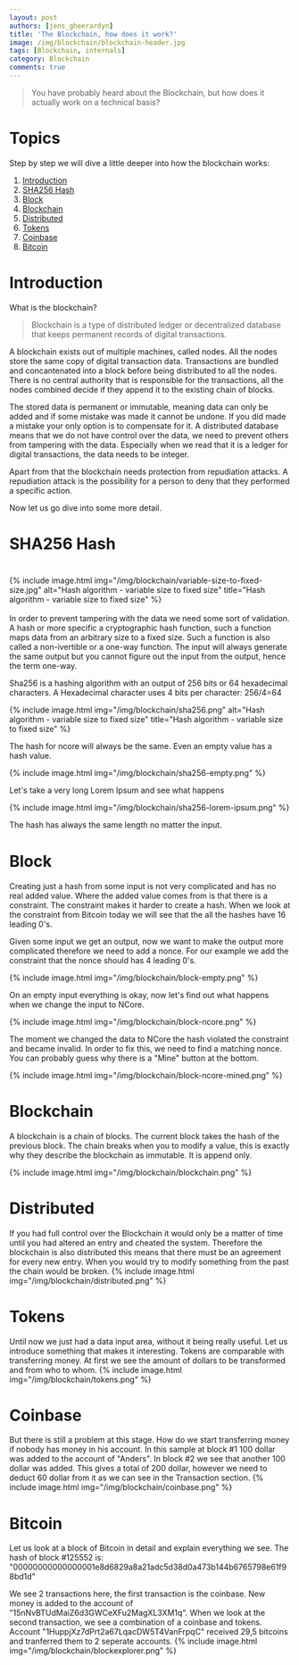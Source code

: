 ```yaml
---
layout: post
authors: [jens_gheerardyn]
title: 'The Blockchain, how does it work?'
image: /img/blockchain/blockchain-header.jpg
tags: [Blockchain, internals]
category: Blockchain
comments: true
---
```



> You have probably heard about the Blockchain, but how does it actually work on a technical basis?

# Topics
Step by step we will dive a little deeper into how the blockchain works:
1. [Introduction](#introduction)
1. [SHA256 Hash](#sha256-hash)
2. [Block](#block)
3. [Blockchain](bBlockchain)
4. [Distributed](#distributed)
5. [Tokens](#tokens)
6. [Coinbase](#coinbase)
7. [Bitcoin](#bitcoin)

# Introduction
What is the blockchain? 

> Blockchain is a type of distributed ledger or decentralized database that keeps permanent records of digital transactions.

A blockchain exists out of multiple machines, called nodes. All the nodes store the same copy of digital transaction data.
Transactions are bundled and concantenated into a block before being distributed to all the nodes.
There is no central authority that is responsible for the transactions, all the nodes combined decide if they append it to the existing chain of blocks.

The stored data is permanent or immutable, meaning data can only be added and if some mistake was made it cannot be undone. If you did made a mistake your only option is to compensate for it. A distributed database means that we do not have control over the data, we need to prevent others from tampering with the data. Especially when we read that it is a ledger for digital transactions, the data needs to be integer. 

Apart from that the blockchain needs protection from repudiation attacks. A repudiation attack is the possibility for a person to deny that they performed a specific action.

Now let us go dive into some more detail.

# SHA256 Hash

<div class="row" style="margin: 2.5rem 0;">
<div class="4u">
{% include image.html img="/img/blockchain/variable-size-to-fixed-size.jpg" alt="Hash algorithm - variable size to fixed size" title="Hash algorithm - variable size to fixed size" %}
</div>
<div class="1u">&nbsp;</div>
<div class="7u">
In order to prevent tampering with the data we need some sort of validation. A hash or more specific a cryptographic hash function, such a function maps data from an arbitrary size to a fixed size. Such a function is also called a non-ivertible or a one-way function. The input will always generate the same output but you cannot figure out the input from the output, hence the term one-way. 

Sha256 is a hashing algorithm with an output of 256 bits or 64 hexadecimal characters. A Hexadecimal character uses 4 bits per character: 256/4=64

{% include image.html img="/img/blockchain/sha256.png" alt="Hash algorithm - variable size to fixed size" title="Hash algorithm - variable size to fixed size" %}

The hash for ncore will always be the same. Even an empty value has a hash value.

{% include image.html img="/img/blockchain/sha256-empty.png" %}

Let's take a very long Lorem Ipsum and see what happens

{% include image.html img="/img/blockchain/sha256-lorem-ipsum.png" %}

The hash has always the same length no matter the input.
</div>
</div>


# Block
Creating just a hash from some input is not very complicated and has no real added value. Where the added value comes from is that there is a constraint. The constraint makes it harder to create a hash. When we look at the constraint from Bitcoin today we will see that the all the hashes have 16 leading 0's.

Given some input we get an output, now we want to make the output more complicated therefore we need to add a nonce. For our example we add the constraint that the nonce should has 4 leading 0's.

{% include image.html img="/img/blockchain/block-empty.png" %}

On an empty input everything is okay, now let's find out what happens when we change the input to NCore.

{% include image.html img="/img/blockchain/block-ncore.png" %}

The moment we changed the data to NCore the hash violated the constraint and became invalid. In order to fix this, we need to find a matching nonce. You can probably guess why there is a "Mine" button at the bottom.

{% include image.html img="/img/blockchain/block-ncore-mined.png" %}

# Blockchain
A blockchain is a chain of blocks. The current block takes the hash of the previous block. The chain breaks when you to modify a value, this is exactly why they describe the blockchain as immutable. It is append only.

{% include image.html img="/img/blockchain/blockchain.png" %}

# Distributed
If you had full control over the Blockchain it would only be a matter of time until you had altered an entry and cheated the system. Therefore the blockchain is also distributed this means that there must be an agreement for every new entry. When you would try to modify something from the past the chain would be broken. 
{% include image.html img="/img/blockchain/distributed.png" %}

# Tokens
Until now we just had a data input area, without it being really useful. Let us introduce something that makes it interesting. Tokens are comparable with transferring money. At first we see the amount of dollars to be transformed and from who to whom. 
{% include image.html img="/img/blockchain/tokens.png" %}

# Coinbase
But there is still a problem at this stage. How do we start transferring money if nobody has money in his account. In this sample at block #1 100 dollar was added to the account of "Anders". In block #2 we see that another 100 dollar was added. This gives a total of 200 dollar, however we need to deduct 60 dollar from it as we can see in the Transaction section.
{% include image.html img="/img/blockchain/coinbase.png" %}

# Bitcoin
Let us look at a block of Bitcoin in detail and explain everything we see. 
The hash of block #125552 is: "00000000000000001e8d6829a8a21adc5d38d0a473b144b6765798e61f98bd1d"

We see 2 transactions here, the first transaction is the coinbase. New money is added to the account of "15nNvBTUdMaiZ6d3GWCeXFu2MagXL3XM1q". When we look at the second transaction, we see a combination of a coinbase and tokens. Account "1HuppjXz7dPrt2a67LqacDW5T4VanFrpqC" received 29,5 bitcoins and tranferred them to 2 seperate accounts.
{% include image.html img="/img/blockchain/blockexplorer.png" %}
